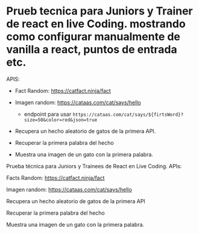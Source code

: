 # Prueb tecnica para Juniors y Trainer de react en live Coding. mostrando como configurar manualmente de vanilla a react, puntos de entrada etc.

APIS:
- Fact Random: https://catfact.ninja/fact
- Imagen random: https://cataas.com/cat/says/hello
    - endpoint para usar `https://cataas.com/cat/says/${firtsWord}?size=50&color=red&json=true`

- Recupera un hecho aleatorio de gatos de la primera API.
- Recuperar la primera palabra del hecho
- Muestra una imagen de un gato con la primera palabra.


Prueba técnica para Juniors y Trainees de React en Live Coding.
APIs:

Facts Random: https://catfact.ninja/fact

Imagen random: https://cataas.com/cat/says/hello

Recupera un hecho aleatorio de gatos de la primera API

Recuperar la primera palabra del hecho

Muestra una imagen de un gato con la primera palabra.